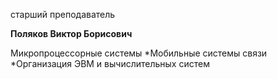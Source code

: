 старший преподаватель



**Поляков Виктор Борисович**

Микропроцессорные системы
	*Мобильные системы связи
	*Организация ЭВМ и вычислительных систем